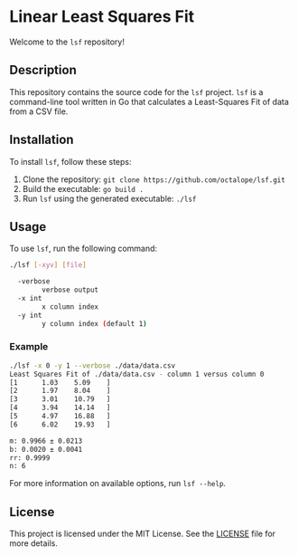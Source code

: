 # Linear Least Squares Fit

Welcome to the `lsf` repository!

## Description

This repository contains the source code for the `lsf` project. `lsf` is a command-line tool written in Go that calculates a Least-Squares Fit of data from a CSV file. 

## Installation

To install `lsf`, follow these steps:

1. Clone the repository: `git clone https://github.com/octalope/lsf.git`
2. Build the executable: `go build .`
3. Run `lsf` using the generated executable: `./lsf`

## Usage

To use `lsf`, run the following command:

```bash
./lsf [-xyv] [file]

  -verbose
        verbose output
  -x int
        x column index
  -y int
        y column index (default 1)
```

### Example

```bash
./lsf -x 0 -y 1 --verbose ./data/data.csv                
Least Squares Fit of ./data/data.csv - column 1 versus column 0
[1      1.03    5.09    ]
[2      1.97    8.04    ]
[3      3.01    10.79   ]
[4      3.94    14.14   ]
[5      4.97    16.88   ]
[6      6.02    19.93   ]

m: 0.9966 ± 0.0213
b: 0.0020 ± 0.0041
rr: 0.9999
n: 6
```

For more information on available options, run `lsf --help`.

## License

This project is licensed under the MIT License. See the [LICENSE](LICENSE) file for more details.
